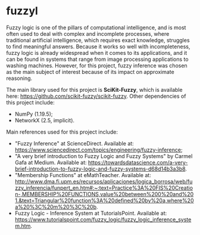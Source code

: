 # fuzzyl
Fuzzy logic is one of the pillars of computational intelligence, and is most often used to deal with complex and incomplete processes, where traditional artificial intelligence, which requires exact knowledge, struggles to find meaningful answers. Because it works so well with incompleteness, fuzzy logic is already widespread when it comes to its applications, and it can be found in systems that range from image processing applications to washing machines. However, for this project, fuzzy inference was chosen as the main subject of interest because of its impact on approximate reasoning.

The main library used for this project is **SciKit-Fuzzy**, which is available here: https://github.com/scikit-fuzzy/scikit-fuzzy. Other dependencies of this project include:

* NumPy (1.19.5);
* NetworkX (2.5, implicit).

Main references used for this project include:

* "Fuzzy Inference" at ScienceDirect. Available at: https://www.sciencedirect.com/topics/engineering/fuzzy-inference;
* "A very brief introduction to Fuzzy Logic and Fuzzy Systems" by Carmel Gafa at Medium. Available at: https://towardsdatascience.com/a-very-brief-introduction-to-fuzzy-logic-and-fuzzy-systems-d68d14b3a3b8. 
* "Membership Functions" at eMathTeacher. Available at: http://www.dma.fi.upm.es/recursos/aplicaciones/logica_borrosa/web/fuzzy_inferencia/funpert_en.htm#:~:text=Practice%3A%20FIS%20Creation-,MEMBERSHIP%20FUNCTIONS,value%20between%200%20and%201.&text=Triangular%20function%3A%20defined%20by%20a,where%20a%20%3C%20m%20%3C%20b.
* Fuzzy Logic - Inference System at TutorialsPoint. Available at: https://www.tutorialspoint.com/fuzzy_logic/fuzzy_logic_inference_system.htm.
